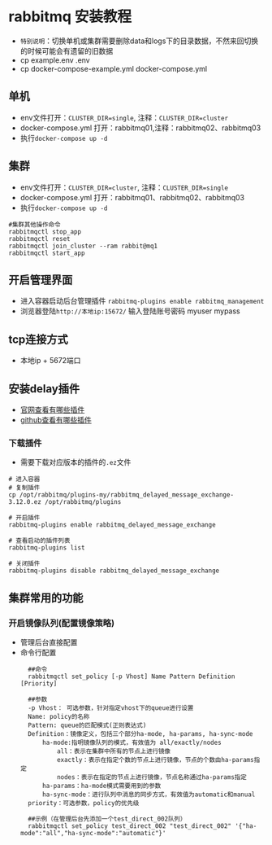 # rabbitmq 安装教程
* `特别说明`：切换单机或集群需要删除data和logs下的目录数据，不然来回切换的时候可能会有遗留的旧数据
* cp example.env .env
* cp docker-compose-example.yml docker-compose.yml

## 单机
* env文件打开：`CLUSTER_DIR=single`, 注释：`CLUSTER_DIR=cluster`
* docker-compose.yml 打开：rabbitmq01,注释：rabbitmq02、rabbitmq03
* 执行`docker-compose up -d`

## 集群
* env文件打开：`CLUSTER_DIR=cluster`, 注释：`CLUSTER_DIR=single`
* docker-compose.yml 打开：rabbitmq01、rabbitmq02、rabbitmq03 
* 执行`docker-compose up -d`
```shell
#集群其他操作命令
rabbitmqctl stop_app
rabbitmqctl reset
rabbitmqctl join_cluster --ram rabbit@mq1
rabbitmqctl start_app
```


## 开启管理界面
* 进入容器启动后台管理插件 `rabbitmq-plugins enable rabbitmq_management`
* 浏览器登陆`http://本地ip:15672/` 输入登陆账号密码 myuser mypass

## tcp连接方式
* 本地ip + 5672端口

## 安装delay插件
* [官网查看有哪些插件](https://www.rabbitmq.com/community-plugins.html)
* [github查看有哪些插件](https://github.com/rabbitmq)
### 下载插件
* 需要下载对应版本的插件的`.ez`文件
```shell
# 进入容器
# 复制插件
cp /opt/rabbitmq/plugins-my/rabbitmq_delayed_message_exchange-3.12.0.ez /opt/rabbitmq/plugins

# 开启插件
rabbitmq-plugins enable rabbitmq_delayed_message_exchange

# 查看启动的插件列表
rabbitmq-plugins list

# 关闭插件
rabbitmq-plugins disable rabbitmq_delayed_message_exchange
```

## 集群常用的功能
### 开启镜像队列(配置镜像策略)
* 管理后台直接配置
* 命令行配置
  ```text
    ##命令
    rabbitmqctl set_policy [-p Vhost] Name Pattern Definition [Priority]
  
    ##参数
    -p Vhost： 可选参数，针对指定vhost下的queue进行设置
    Name: policy的名称
    Pattern: queue的匹配模式(正则表达式)
    Definition：镜像定义，包括三个部分ha-mode, ha-params, ha-sync-mode
        ha-mode:指明镜像队列的模式，有效值为 all/exactly/nodes
            all：表示在集群中所有的节点上进行镜像
            exactly：表示在指定个数的节点上进行镜像，节点的个数由ha-params指定
            nodes：表示在指定的节点上进行镜像，节点名称通过ha-params指定
        ha-params：ha-mode模式需要用到的参数
        ha-sync-mode：进行队列中消息的同步方式，有效值为automatic和manual
    priority：可选参数，policy的优先级
    
    ##示例（在管理后台先添加一个test_direct_002队列）
    rabbitmqctl set_policy test_direct_002 "test_direct_002" '{"ha-mode":"all","ha-sync-mode":"automatic"}'
  ```